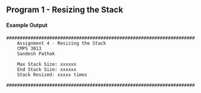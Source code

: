 ## Program 1 - Resizing the Stack


#### Example Output

```
######################################################################
    Assignment 4 - Resizing the Stack
    CMPS 3013
    Sandesh Pathak

    Max Stack Size: xxxxxx
    End Stack Size: xxxxxx
    Stack Resized: xxxxx times

######################################################################
```



